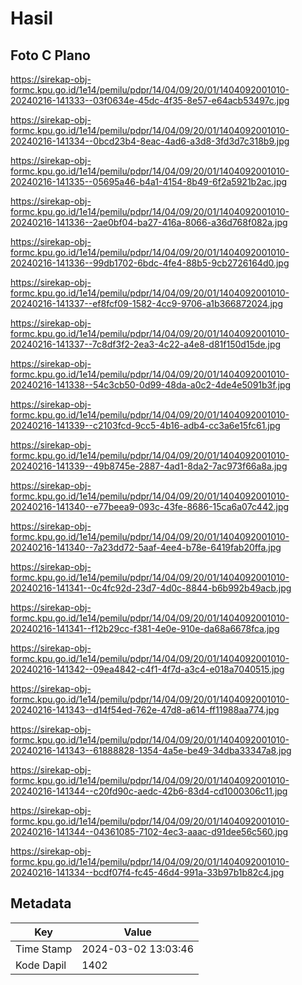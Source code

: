 # Hasil

## Foto C Plano

https://sirekap-obj-formc.kpu.go.id/1e14/pemilu/pdpr/14/04/09/20/01/1404092001010-20240216-141333--03f0634e-45dc-4f35-8e57-e64acb53497c.jpg

https://sirekap-obj-formc.kpu.go.id/1e14/pemilu/pdpr/14/04/09/20/01/1404092001010-20240216-141334--0bcd23b4-8eac-4ad6-a3d8-3fd3d7c318b9.jpg

https://sirekap-obj-formc.kpu.go.id/1e14/pemilu/pdpr/14/04/09/20/01/1404092001010-20240216-141335--05695a46-b4a1-4154-8b49-6f2a5921b2ac.jpg

https://sirekap-obj-formc.kpu.go.id/1e14/pemilu/pdpr/14/04/09/20/01/1404092001010-20240216-141336--2ae0bf04-ba27-416a-8066-a36d768f082a.jpg

https://sirekap-obj-formc.kpu.go.id/1e14/pemilu/pdpr/14/04/09/20/01/1404092001010-20240216-141336--99db1702-6bdc-4fe4-88b5-9cb2726164d0.jpg

https://sirekap-obj-formc.kpu.go.id/1e14/pemilu/pdpr/14/04/09/20/01/1404092001010-20240216-141337--ef8fcf09-1582-4cc9-9706-a1b366872024.jpg

https://sirekap-obj-formc.kpu.go.id/1e14/pemilu/pdpr/14/04/09/20/01/1404092001010-20240216-141337--7c8df3f2-2ea3-4c22-a4e8-d81f150d15de.jpg

https://sirekap-obj-formc.kpu.go.id/1e14/pemilu/pdpr/14/04/09/20/01/1404092001010-20240216-141338--54c3cb50-0d99-48da-a0c2-4de4e5091b3f.jpg

https://sirekap-obj-formc.kpu.go.id/1e14/pemilu/pdpr/14/04/09/20/01/1404092001010-20240216-141339--c2103fcd-9cc5-4b16-adb4-cc3a6e15fc61.jpg

https://sirekap-obj-formc.kpu.go.id/1e14/pemilu/pdpr/14/04/09/20/01/1404092001010-20240216-141339--49b8745e-2887-4ad1-8da2-7ac973f66a8a.jpg

https://sirekap-obj-formc.kpu.go.id/1e14/pemilu/pdpr/14/04/09/20/01/1404092001010-20240216-141340--e77beea9-093c-43fe-8686-15ca6a07c442.jpg

https://sirekap-obj-formc.kpu.go.id/1e14/pemilu/pdpr/14/04/09/20/01/1404092001010-20240216-141340--7a23dd72-5aaf-4ee4-b78e-6419fab20ffa.jpg

https://sirekap-obj-formc.kpu.go.id/1e14/pemilu/pdpr/14/04/09/20/01/1404092001010-20240216-141341--0c4fc92d-23d7-4d0c-8844-b6b992b49acb.jpg

https://sirekap-obj-formc.kpu.go.id/1e14/pemilu/pdpr/14/04/09/20/01/1404092001010-20240216-141341--f12b29cc-f381-4e0e-910e-da68a6678fca.jpg

https://sirekap-obj-formc.kpu.go.id/1e14/pemilu/pdpr/14/04/09/20/01/1404092001010-20240216-141342--09ea4842-c4f1-4f7d-a3c4-e018a7040515.jpg

https://sirekap-obj-formc.kpu.go.id/1e14/pemilu/pdpr/14/04/09/20/01/1404092001010-20240216-141343--d14f54ed-762e-47d8-a614-ff11988aa774.jpg

https://sirekap-obj-formc.kpu.go.id/1e14/pemilu/pdpr/14/04/09/20/01/1404092001010-20240216-141343--61888828-1354-4a5e-be49-34dba33347a8.jpg

https://sirekap-obj-formc.kpu.go.id/1e14/pemilu/pdpr/14/04/09/20/01/1404092001010-20240216-141344--c20fd90c-aedc-42b6-83d4-cd1000306c11.jpg

https://sirekap-obj-formc.kpu.go.id/1e14/pemilu/pdpr/14/04/09/20/01/1404092001010-20240216-141344--04361085-7102-4ec3-aaac-d91dee56c560.jpg

https://sirekap-obj-formc.kpu.go.id/1e14/pemilu/pdpr/14/04/09/20/01/1404092001010-20240216-141334--bcdf07f4-fc45-46d4-991a-33b97b1b82c4.jpg


## Metadata

| Key        | Value               |
| ---------- | ------------------- |
| Time Stamp | 2024-03-02 13:03:46 |
| Kode Dapil | 1402                |



